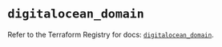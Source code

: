 # `digitalocean_domain`

Refer to the Terraform Registry for docs: [`digitalocean_domain`](https://registry.terraform.io/providers/digitalocean/digitalocean/2.47.0/docs/resources/domain).
